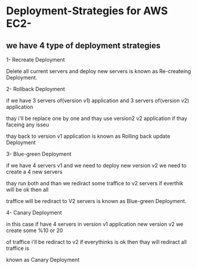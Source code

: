 # Deployment-Strategies for AWS EC2-

## we have 4 type of deployment strategies

1- Recreate Deployment 

Delete all current servers and deploy new servers is known as Re-createing Deployment.

2- Rollback Deployment

if we have 3 servers of(version v1) application and 3 servers of(version v2) application    

thay i'll be replace one by one and thay use version2 v2 application if thay faceing any isseu    

thay back to version v1 application is known as Rolling back update Deployment 
   
3- Blue-green Deployment

if we have 4 servers v1 and we need to deploy new version v2 we need to create a 4 new servers 

thay run both and than we rediract some traffice to v2 servers if everthik will be ok then all 

traffice will be rediract to V2 servers is known as Blue-green Deployment.

4- Canary Deployment   
   
in this case if have 4 servers in version v1 application new version v2 we create some %10 or 20 

of traffice i'll be rediract to v2 if everythinks is ok then thay will rediract all traffice is 

known as Canary Deployment
